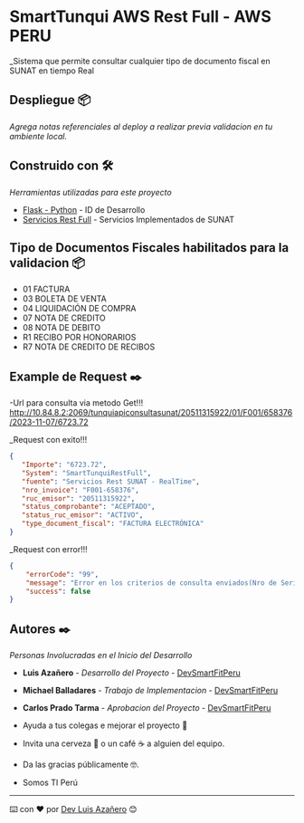 # SmartTunqui AWS Rest Full - AWS PERU

_Sistema que permite consultar cualquier tipo de documento fiscal en SUNAT en tiempo Real
## Despliegue 📦

_Agrega notas referenciales al deploy a realizar previa validacion en tu ambiente local._

## Construido con 🛠️

_Herramientas utilizadas para este proyecto_

* [Flask - Python](https://flask.palletsprojects.com/en/3.0.x/) - ID de Desarrollo
* [Servicios Rest Full](https://cdn.www.gob.pe/uploads/document/file/536289/Manual_de_Consulta_Integrada_de_Validez_de_CdP_por_Servicio_WEB.pdf?v=1583255585) - Servicios Implementados de SUNAT
## Tipo de Documentos Fiscales habilitados para la validacion 📦

* 01 FACTURA  
* 03 BOLETA DE VENTA  
* 04 LIQUIDACIÓN DE COMPRA
* 07 NOTA DE CREDITO
* 08 NOTA DE DEBITO
* R1 RECIBO POR HONORARIOS
* R7 NOTA DE CREDITO DE RECIBOS

## Example de Request ✒️
-Url para consulta via metodo Get!!!
http://10.84.8.2:2069/tunquiapiconsultasunat/20511315922/01/F001/658376/2023-11-07/6723.72

  _Request con exito!!!

````json response success!!!
{
   "Importe": "6723.72",
   "System": "SmartTunquiRestFull",
   "fuente": "Servicios Rest SUNAT - RealTime",
   "nro_invoice": "F001-658376",
   "ruc_emisor": "20511315922",
   "status_comprobante": "ACEPTADO",
   "status_ruc_emisor": "ACTIVO",
   "type_document_fiscal": "FACTURA ELECTRÓNICA"
}

````
 _Request con error!!!
````json response success!!!
{
    "errorCode": "99",
    "message": "Error en los criterios de consulta enviados(Nro de Serie incorrecto)",
    "success": false
}

````

## Autores ✒️

_Personas Involucradas en el Inicio del Desarrollo_

* **Luis Azañero** - *Desarrollo del Proyecto* - [DevSmartFitPeru](https://github.com/DevSmartFitPeru)
* **Michael Balladares** - *Trabajo de Implementacion* - [DevSmartFitPeru](https://github.com/DevSmartFitPeru)
* **Carlos Prado Tarma** - *Aprobacion del Proyecto* - [DevSmartFitPeru](https://github.com/DevSmartFitPeru)

* Ayuda a tus colegas e mejorar el proyecto 📢
* Invita una cerveza 🍺 o un café ☕ a alguien del equipo. 
* Da las gracias públicamente 🤓.
* Somos TI Perú

---
⌨️ con ❤️ por [Dev Luis Azañero](https://github.com/Luis-Azanero-Developer) 😊
